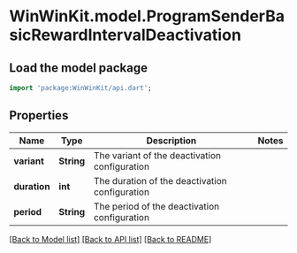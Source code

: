 # WinWinKit.model.ProgramSenderBasicRewardIntervalDeactivation

## Load the model package
```dart
import 'package:WinWinKit/api.dart';
```

## Properties
Name | Type | Description | Notes
------------ | ------------- | ------------- | -------------
**variant** | **String** | The variant of the deactivation configuration | 
**duration** | **int** | The duration of the deactivation configuration | 
**period** | **String** | The period of the deactivation configuration | 

[[Back to Model list]](../README.md#documentation-for-models) [[Back to API list]](../README.md#documentation-for-api-endpoints) [[Back to README]](../README.md)



